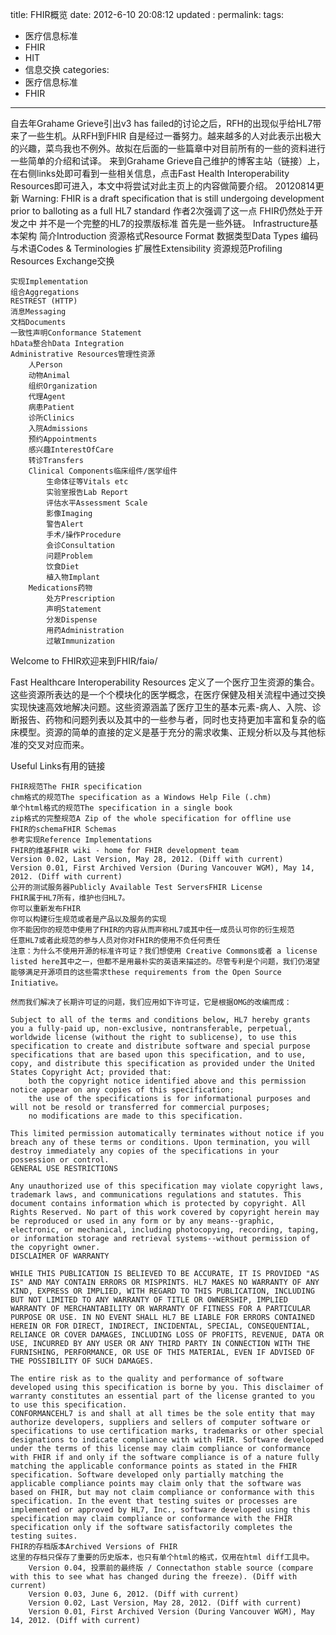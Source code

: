 title:  FHIR概览
date:  2012-6-10 20:08:12
updated	:
permalink:
tags:
- 医疗信息标准
- FHIR
- HIT
- 信息交换
categories:
- 医疗信息标准
- FHIR
---
自去年Grahame Grieve引出v3 has failed的讨论之后，RFH的出现似乎给HL7带来了一些生机。从RFH到FHIR 自是经过一番努力。越来越多的人对此表示出极大的兴趣，菜鸟我也不例外。故拟在后面的一些篇章中对目前所有的一些的资料进行一些简单的介绍和试译。 来到Grahame Grieve自己维护的博客主站（链接）上，在右侧links处即可看到一些相关信息，点击Fast Health Interoperability Resources即可进入，本文中将尝试对此主页上的内容做简要介绍。
20120814更新
Warning: FHIR is a draft specification that is still undergoing development prior to balloting as a full HL7 standard
作者2次强调了这一点  FHIR仍然处于开发之中 并不是一个完整的HL7的投票版标准
首先是一些外链。
Infrastructure基本架构
简介Introduction
资源格式Resource Format
数据类型Data Types
编码与术语Codes & Terminologies
扩展性Extensibility
资源规范Profiling Resources
Exchange交换

    实现Implementation
    组合Aggregations
    RESTREST (HTTP)
    消息Messaging
    文档Documents
    一致性声明Conformance Statement
    hData整合hData Integration
    Administrative Resources管理性资源
        人Person
        动物Animal
        组织Organization
        代理Agent
        病患Patient
        诊所Clinics
        入院Admissions
        预约Appointments
        感兴趣InterestOfCare
        转诊Transfers
        Clinical Components临床组件/医学组件
            生命体征等Vitals etc
            实验室报告Lab Report
            评估水平Assessment Scale
            影像Imaging
            警告Alert
            手术/操作Procedure
            会诊Consultation
            问题Problem
            饮食Diet
            植入物Implant
        Medications药物
            处方Prescription
            声明Statement
            分发Dispense
            用药Administration
            过敏Immunization



Welcome to FHIR欢迎来到FHIR/faiə/

Fast Healthcare Interoperability Resources 定义了一个医疗卫生资源的集合。这些资源所表达的是一个个模块化的医学概念，在医疗保健及相关流程中通过交换实现快速高效地解决问题。这些资源涵盖了医疗卫生的基本元素-病人、入院、诊断报告、药物和问题列表以及其中的一些参与者，同时也支持更加丰富和复杂的临床模型。资源的简单的直接的定义是基于充分的需求收集、正规分析以及与其他标准的交叉对应而来。

Useful Links有用的链接

    FHIR规范The FHIR specification
    chm格式的规范The specification as a Windows Help File (.chm)
    单个html格式的规范The specification in a single book
    zip格式的完整规范A Zip of the whole specification for offline use
    FHIR的schemaFHIR Schemas
    参考实现Reference Implementations
    FHIR的维基FHIR wiki - home for FHIR development team
    Version 0.02, Last Version, May 28, 2012. (Diff with current)
    Version 0.01, First Archived Version (During Vancouver WGM), May 14, 2012. (Diff with current)
    公开的测试服务器Publicly Available Test ServersFHIR License
    FHIR属于HL7所有，维护也归HL7。
    你可以重新发布FHIR
    你可以构建衍生规范或者是产品以及服务的实现
    你不能因你的规范中使用了FHIR的内容从而声称HL7或其中任一成员认可你的衍生规范
    任意HL7或者此规范的参与人员对你对FHIR的使用不负任何责任
    注意：为什么不使用开源的标准许可证？我们想使用 Creative Commons或者 a license listed here其中之一，但都不是用最朴实的英语来描述的。尽管专利是个问题，我们仍渴望能够满足开源项目的这些需求these requirements from the Open Source Initiative。

    然而我们解决了长期许可证的问题，我们应用如下许可证，它是根据OMG的改编而成：

    Subject to all of the terms and conditions below, HL7 hereby grants you a fully-paid up, non-exclusive, nontransferable, perpetual, worldwide license (without the right to sublicense), to use this specification to create and distribute software and special purpose specifications that are based upon this specification, and to use, copy, and distribute this specification as provided under the United States Copyright Act; provided that:
        both the copyright notice identified above and this permission notice appear on any copies of this specification;
        the use of the specifications is for informational purposes and will not be resold or transferred for commercial purposes;
        no modifications are made to this specification.

    This limited permission automatically terminates without notice if you breach any of these terms or conditions. Upon termination, you will destroy immediately any copies of the specifications in your possession or control.
    GENERAL USE RESTRICTIONS

    Any unauthorized use of this specification may violate copyright laws, trademark laws, and communications regulations and statutes. This document contains information which is protected by copyright. All Rights Reserved. No part of this work covered by copyright herein may be reproduced or used in any form or by any means--graphic, electronic, or mechanical, including photocopying, recording, taping, or information storage and retrieval systems--without permission of the copyright owner.
    DISCLAIMER OF WARRANTY

    WHILE THIS PUBLICATION IS BELIEVED TO BE ACCURATE, IT IS PROVIDED "AS IS" AND MAY CONTAIN ERRORS OR MISPRINTS. HL7 MAKES NO WARRANTY OF ANY KIND, EXPRESS OR IMPLIED, WITH REGARD TO THIS PUBLICATION, INCLUDING BUT NOT LIMITED TO ANY WARRANTY OF TITLE OR OWNERSHIP, IMPLIED WARRANTY OF MERCHANTABILITY OR WARRANTY OF FITNESS FOR A PARTICULAR PURPOSE OR USE. IN NO EVENT SHALL HL7 BE LIABLE FOR ERRORS CONTAINED HEREIN OR FOR DIRECT, INDIRECT, INCIDENTAL, SPECIAL, CONSEQUENTIAL, RELIANCE OR COVER DAMAGES, INCLUDING LOSS OF PROFITS, REVENUE, DATA OR USE, INCURRED BY ANY USER OR ANY THIRD PARTY IN CONNECTION WITH THE FURNISHING, PERFORMANCE, OR USE OF THIS MATERIAL, EVEN IF ADVISED OF THE POSSIBILITY OF SUCH DAMAGES.

    The entire risk as to the quality and performance of software developed using this specification is borne by you. This disclaimer of warranty constitutes an essential part of the license granted to you to use this specification.
    CONFORMANCEHL7 is and shall at all times be the sole entity that may authorize developers, suppliers and sellers of computer software or specifications to use certification marks, trademarks or other special designations to indicate compliance with with FHIR. Software developed under the terms of this license may claim compliance or conformance with FHIR if and only if the software compliance is of a nature fully matching the applicable conformance points as stated in the FHIR specification. Software developed only partially matching the applicable compliance points may claim only that the software was based on FHIR, but may not claim compliance or conformance with this specification. In the event that testing suites or processes are implemented or approved by HL7, Inc., software developed using this specification may claim compliance or conformance with the FHIR specification only if the software satisfactorily completes the testing suites.
    FHIR的存档版本Archived Versions of FHIR
    这里的存档只保存了重要的历史版本，也只有单个html的格式，仅用在html diff工具中。
        Version 0.04, 投票前的最终版 / Connectathon stable source (compare with this to see what has changed during the freeze). (Diff with current)
        Version 0.03, June 6, 2012. (Diff with current)
        Version 0.02, Last Version, May 28, 2012. (Diff with current)
        Version 0.01, First Archived Version (During Vancouver WGM), May 14, 2012. (Diff with current)
